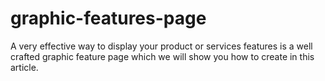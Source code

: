 # graphic-features-page
A very effective way to display your product or services features is a well crafted graphic feature page which we will show you how to create in this article.
